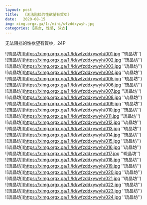 ```yaml
---
layout: post
title:  《无法阻挡的性欲望有賀ゆ》
date:   2020-08-15
img: ximg.orgx.ga/1:/mini/wfzddxywyh.jpg
categories: [美女, 性感, 泳衣]
---
```


无法阻挡的性欲望有賀ゆ，24P

![琉晶坊](https://ximg.orgx.ga/1:/ld/wfzddxywyh/001.jpg ''琉晶坊'') <br>
![琉晶坊](https://ximg.orgx.ga/1:/ld/wfzddxywyh/002.jpg ''琉晶坊'') <br>
![琉晶坊](https://ximg.orgx.ga/1:/ld/wfzddxywyh/003.jpg ''琉晶坊'') <br>
![琉晶坊](https://ximg.orgx.ga/1:/ld/wfzddxywyh/004.jpg ''琉晶坊'') <br>
![琉晶坊](https://ximg.orgx.ga/1:/ld/wfzddxywyh/005.jpg ''琉晶坊'') <br>
![琉晶坊](https://ximg.orgx.ga/1:/ld/wfzddxywyh/006.jpg ''琉晶坊'') <br>
![琉晶坊](https://ximg.orgx.ga/1:/ld/wfzddxywyh/007.jpg ''琉晶坊'') <br>
![琉晶坊](https://ximg.orgx.ga/1:/ld/wfzddxywyh/008.jpg ''琉晶坊'') <br>
![琉晶坊](https://ximg.orgx.ga/1:/ld/wfzddxywyh/009.jpg ''琉晶坊'') <br>
![琉晶坊](https://ximg.orgx.ga/1:/ld/wfzddxywyh/010.jpg ''琉晶坊'') <br>
![琉晶坊](https://ximg.orgx.ga/1:/ld/wfzddxywyh/011.jpg ''琉晶坊'') <br>
![琉晶坊](https://ximg.orgx.ga/1:/ld/wfzddxywyh/012.jpg ''琉晶坊'') <br>
![琉晶坊](https://ximg.orgx.ga/1:/ld/wfzddxywyh/013.jpg ''琉晶坊'') <br>
![琉晶坊](https://ximg.orgx.ga/1:/ld/wfzddxywyh/014.jpg ''琉晶坊'') <br>
![琉晶坊](https://ximg.orgx.ga/1:/ld/wfzddxywyh/015.jpg ''琉晶坊'') <br>
![琉晶坊](https://ximg.orgx.ga/1:/ld/wfzddxywyh/016.jpg ''琉晶坊'') <br>
![琉晶坊](https://ximg.orgx.ga/1:/ld/wfzddxywyh/017.jpg ''琉晶坊'') <br>
![琉晶坊](https://ximg.orgx.ga/1:/ld/wfzddxywyh/018.jpg ''琉晶坊'') <br>
![琉晶坊](https://ximg.orgx.ga/1:/ld/wfzddxywyh/019.jpg ''琉晶坊'') <br>
![琉晶坊](https://ximg.orgx.ga/1:/ld/wfzddxywyh/020.jpg ''琉晶坊'') <br>
![琉晶坊](https://ximg.orgx.ga/1:/ld/wfzddxywyh/021.jpg ''琉晶坊'') <br>
![琉晶坊](https://ximg.orgx.ga/1:/ld/wfzddxywyh/022.jpg ''琉晶坊'') <br>
![琉晶坊](https://ximg.orgx.ga/1:/ld/wfzddxywyh/023.jpg ''琉晶坊'') <br>
![琉晶坊](https://ximg.orgx.ga/1:/ld/wfzddxywyh/024.jpg ''琉晶坊'') <br>
